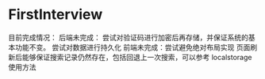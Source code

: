 # FirstInterview
目前完成情况：
后端未完成： 尝试对验证码进⾏加密后再存储，并保证系统的基本功能不变。
             尝试对数据进⾏持久化
前端未完成：尝试避免绝对布局实现
            ⻚⾯刷新后能够保证搜索记录仍然存在，包括回退上⼀次搜索，可以参考 localstorage 使⽤⽅法
            
